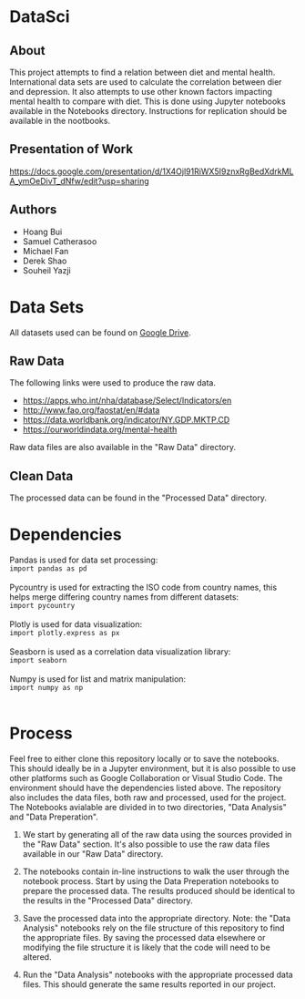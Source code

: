# DataSci
## About
This project attempts to find a relation between diet and mental health. International data sets are used to calculate the correlation between dier and depression. It also attempts to use other known factors impacting mental health to compare with diet. This is done using Jupyter notebooks available in the Notebooks directory. Instructions for replication should be available in the nootbooks.<br /> 
## Presentation of Work
https://docs.google.com/presentation/d/1X4Ojl91RiWX5I9znxRgBedXdrkMLA_ymOeDivT_dNfw/edit?usp=sharing
## Authors
- Hoang Bui
- Samuel Catherasoo
- Michael Fan
- Derek Shao
- Souheil Yazji

# Data Sets
All datasets used can be found on [Google Drive](https://drive.google.com/drive/folders/1tBXJ3PLoZ2LZlE16XReC86nRiqYOcrj2?usp=sharing).

## Raw Data

The following links were used to produce the raw data. 

* https://apps.who.int/nha/database/Select/Indicators/en<br />
* http://www.fao.org/faostat/en/#data<br />
* https://data.worldbank.org/indicator/NY.GDP.MKTP.CD<br />
* https://ourworldindata.org/mental-health

Raw data files are also available in the "Raw Data" directory.
## Clean Data
The processed data can be found in the "Processed Data" directory.

# Dependencies
Pandas is used for data set processing: <br />
`import pandas as pd` <br /><br />
Pycountry is used for extracting the ISO code from country names, this helps merge differing country names from different datasets:<br />
`import pycountry`<br /><br />
Plotly is used for data visualization:<br />
`import plotly.express as px`<br /><br />
Seasborn is used as a correlation data visualization library:<br />
`import seaborn`<br /><br />
Numpy is used for list and matrix manipulation:<br />
`import numpy as np`<br /><br />

# Process

Feel free to either clone this repository locally or to save the notebooks. This should ideally be in a Jupyter environment, but it is also possible to use other platforms such as Google Collaboration or Visual Studio Code. The environment should have the dependencies listed above. The repository also includes the data files, both raw and processed, used for the project. The Notebooks avialable are divided in to two directories, "Data Analysis" and "Data Preperation".


1. We start by generating all of the raw data using the sources provided in the "Raw Data" section. It's also possible to use the raw data files available in our "Raw Data" directory.

2. The notebooks contain in-line instructions to walk the user through the notebook process. Start by using the Data Preperation notebooks to prepare the processed data. The results produced should be identical to the results in the "Processed Data" directory. 

3. Save the processed data into the appropriate directory. Note: the "Data Analysis" notebooks rely on the file structure of this repository to find the appropriate files. By saving the processed data elsewhere or modifying the file structure it is likely that the code will need to be altered. 

4. Run the "Data Analysis" notebooks with the appropriate processed data files. This should generate the same results reported in our project. 